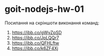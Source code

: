 # goit-nodejs-hw-01

Посилання на скріншоти виконання команд:

1) https://ibb.co/gWyZpSD
2) https://ibb.co/JpLQQr7
3) https://ibb.co/QFHLftw
4) https://ibb.co/k6ZF4Xj
